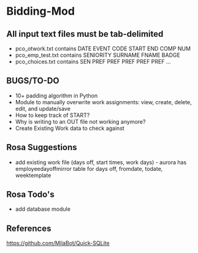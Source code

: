 Bidding-Mod
==========================
All input text files must be tab-delimited
--------------------------
- pco_otwork.txt contains DATE EVENT CODE START END COMP NUM
- pco_emp_test.txt contains SENIORITY SURNAME FNAME BADGE
- pco_choices.txt contains SEN PREF PREF PREF PREF PREF ...

BUGS/TO-DO
--------------------------
- 10+ padding algorithm in Python
- Module to manually overwrite work assignments: view, create, delete, edit, and update/save
- How to keep track of START? 
- Why is writing to an OUT file not working anymore?
- Create Existing Work data to check against

Rosa Suggestions
--------------------------
- add existing work file (days off, start times, work days) - aurora has employeedayoffmirror table for days off, fromdate, todate, weektemplate

Rosa Todo's 
--------------------------
- add database module

References
--------------------------
https://github.com/MilaBot/Quick-SQLite
